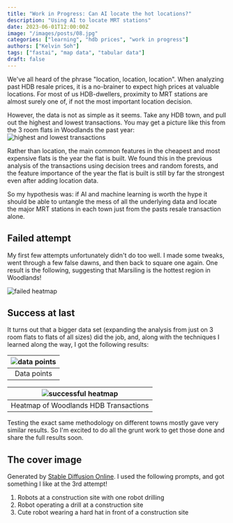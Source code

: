 ```yaml
---
title: "Work in Progress: Can AI locate the hot locations?"
description: "Using AI to locate MRT stations"
date: 2023-06-01T12:00:00Z
image: "/images/posts/08.jpg"
categories: ["learning", "hdb prices", "work in progress"]
authors: ["Kelvin Soh"]
tags: ["fastai", "map data", "tabular data"]
draft: false
---
```


We've all heard of the phrase "location, location, location". When analyzing past
HDB resale prices, it is a no-brainer to expect high prices at valuable locations.
For most of us HDB-dwellers, proximity to MRT stations are almost surely one of, if not the most
important location decision.

However, the data is not as simple as it seems. Take any HDB town, and pull out the highest
and lowest transactions. You may get a picture like this from the 3 room flats in Woodlands the past year:
![highest and lowest transactions](/images/posts/cheap_exp_hdbs.png)

Rather than location, the main common features in the cheapest and most expensive flats is the year the flat
is built. We found this in the previous analysis of the transactions using decision trees and random forests,
and the feature importance of the year the flat is built is still by far the strongest even after adding location data.

So my hypothesis was: if AI and machine learning is worth the hype it should be able to untangle the mess of all the underlying
data and locate the major MRT stations in each town just from the pasts resale transaction alone.

## Failed attempt

My first few attempts unfortunately didn't do too well. I made some tweaks, went through a few false dawns, and then
back to square one again.
One result is the following, suggesting that Marsiling is the hottest region in Woodlands!

![failed heatmap](/images/posts/failed_heatmap.png)

## Success at last

It turns out that a bigger data set (expanding the analysis from just on 3 room flats to flats of all sizes)
did the job, and, along with the techniques I learned along the way, I got the following results:

| ![data points](/images/posts/woodlands2.png) |
| :------------------------------------------: |
|                 Data points                  |

| ![successful heatmap](/images/posts/successful_heatmap.png) |
| :---------------------------------------------------------: |
|            Heatmap of Woodlands HDB Transactions            |

Testing the exact same methodology on different towns mostly gave very similar results. So I'm excited to
do all the grunt work to get those done and share the full results soon.

## The cover image

Generated by [Stable Diffusion Online](https://stablediffusionweb.com/).
I used the following prompts, and got something I like at the
3rd
attempt!

1. Robots at a construction site with one robot drilling
2. Robot operating a drill at a construction site
3. Cute robot wearing a hard hat in front of a construction site
